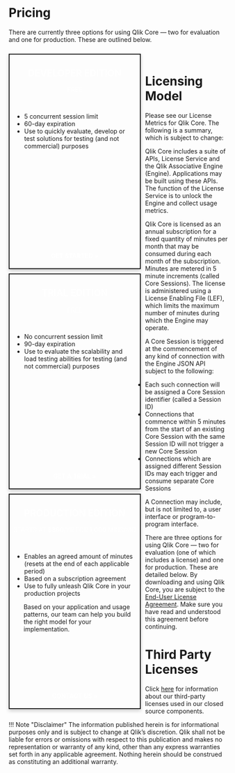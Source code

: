 <style>
    .md-sidebar--secondary {
        display: none;
    }
    .md-content {
        margin-right: unset;
    }
    .md-content__icon {
        display: none;
    }
    .cards-pricing {
        border: 2px;
        border-style: solid;
        margin-top: 10px;
        margin-right: 10px;
        float: left;
        width: calc(33% - 20px);
        min-width: 300px;
        box-shadow: 0 4px 8px 0 rgba(0,0,0,0.2);
    }
    .cards-pricing-free {
        border-color: var(--custom-pricing-color-3);
    }
    .cards-pricing-trial {
        border-color: var(--custom-pricing-color-2);
    }
    .cards-pricing-enterprise {
        border-color: var(--custom-pricing-color-1);
    }
    .cards-pricing h2 {
        padding-top: 30px;
        margin-top: 0px;
        text-align: center;
    }
    .cards-pricing p {
        margin-bottom: 0px;
        padding-bottom: 20px;
    }
    .md-column > ul li {
        list-style-type: none;
    }
    .md-column > ul li::before {
        content: "\2022";
        color: var(--custom-pricing-color-1);
        font-weight: bold;
        display: inline-block;
        width: 1em;
        margin-left: -1em;
    }
    .cards-middle {
        height: 19rem;
        padding: 10px;
        background-color: var(--custom-pricing-color-4);
    }
    .cards-bottom {
        color: #fff;
        font-weight: bold;
        text-align: center;
        transition: 0.3s;
    }
     .cards-bottom p {
        margin-top: 0px;
        padding-top: 20px;
     }
    .cards-header {
        text-align: center;
        color: #fff;
    }
    .card-free {
        background-color: var(--custom-pricing-color-3);
    }
    .card-trial {
        background-color: var(--custom-pricing-color-2);
    }
    .card-enterprise {
        background-color: var(--custom-pricing-color-1);
    }
    .cards-middle p {
        padding-left: 1.4rem;
    }
    .pricing a, .pricing a:hover {
        text-decoration: none;
        color: #fff;
    }
    .pricing:hover {
        text-decoration: none;
        border-bottom: 2px solid #fff;
        cursor: pointer;
    }
</style>
<h1>Pricing</h1>
<p>There are currently three options for using Qlik Core — two for evaluation and one for production.
These are outlined below.</p>

<div class="md-row">
    <!-- Free -->
    <div class="cards-pricing cards-pricing-free">
        <div class="cards-header card-free">
            <h2><b>DEVELOPER EDITION</b></h2>
            <p>FREE</p>
        </div>
        <div class="cards-middle">
            <ul>
                <li>5 concurrent session limit</li>
                <li>60-day expiration</li>
                <li>Use to quickly evaluate, develop or test solutions for testing (and not commercial) purposes</li>
            </ul>
        </div>
        <div class="cards-bottom card-free">
            <p><span class="pricing">GET STARTED »</span></p>
        </div>
    </div>
    <!-- Trial -->
    <div class="cards-pricing cards-pricing-trial">
        <div class="cards-header card-trial">
            <h2><b>TRIAL EDITION</b></h2>
            <p>FREE</p>
        </div>
        <div class="cards-middle">
            <ul>
                <li>No concurrent session limit</li>
                <li>90-day expiration</li>
                <li>Use to evaluate the scalability and load testing abilities for testing (and not commercial) purposes</li>
            </ul>
        </div>
        <div class="cards-bottom card-trial">
            <p><span class="pricing"><a href="/license-registration/">GET A TRIAL »</a></span></p>
        </div>
    </div>
    <!-- Enterprise -->
    <div class="cards-pricing cards-pricing-enterprise">
        <div class="cards-header card-enterprise">
            <h2><b>PRODUCTION EDITION</b></h2>
            <p>STARTS AT <b>$360</b>/YR FOR <b>1,000</b> MINS/MO</p>
        </div>
        <div class="cards-middle">
            <ul>
                <li>Enables an agreed amount of minutes (resets at the end of each applicable period)</li>
                <li>Based on a subscription agreement </li>
                <li>Use to fully unleash Qlik Core in your production projects</li>
            </ul>
            <p>Based on your application and usage patterns, our team can help you build the right model for your implementation.</p>
        </div>
        <div class="cards-bottom card-enterprise">
            <p><span class="pricing"><a>CONTACT US »</a></span></p>
        </div>
    </div>
</div>
<br>

# Licensing Model

Please see our License Metrics for Qlik Core. The following is a summary, which is subject to change:

Qlik Core includes a suite of APIs, License Service and the Qlik Associative Engine (Engine).
Applications may be built using these APIs. The function of the License Service is to unlock the
Engine and collect usage metrics.

Qlik Core is licensed as an annual subscription for a fixed quantity of minutes per month that may be consumed
during each month of the subscription. Minutes are metered in 5 minute increments (called Core Sessions).
The license is administered using a License Enabling File (LEF), which limits the maximum number of minutes
during which the Engine may operate.

A Core Session is triggered at the commencement of any kind of connection with the Engine JSON API subject to the following:

* Each such connection will be assigned a Core Session identifier (called a Session ID)
* Connections that commence within 5 minutes from the start of an existing Core Session with the same Session ID will
    not trigger a new Core Session
* Connections which are assigned different Session IDs may each trigger and consume separate Core Sessions

A Connection may include, but is not limited to, a user interface or program-to-program interface.

There are three options for using Qlik Core — two for evaluation (one of which includes a license)
and one for production. These are detailed below. By downloading and using Qlik Core, you are subject
to the [End-User License Agreement](./eula.md).
Make sure you have read and understood this agreement before continuing.

# Third Party Licenses

Click [here](./third-party-licenses.md) for information about our third-party licenses used in our closed source components.

!!! Note "Disclaimer"
    The information published herein is for informational purposes only and is subject to change at Qlik’s discretion.
    Qlik shall not be liable for errors or omissions with respect to this publication and makes no representation or
    warranty of any kind, other than any express warranties set forth in any applicable agreement.
    Nothing herein should be construed as constituting an additional warranty.